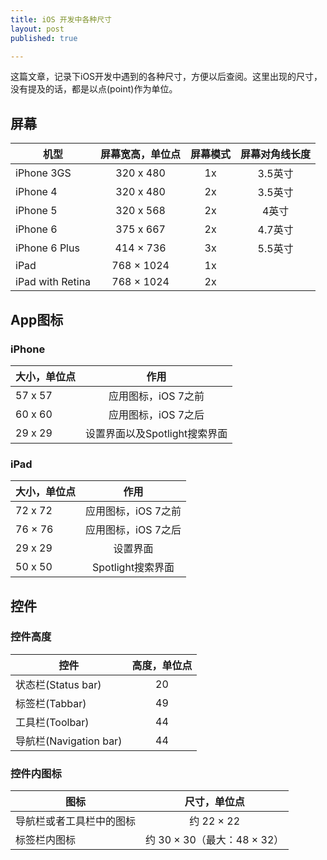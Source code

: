 ```yaml
---
title: iOS 开发中各种尺寸
layout: post
published: true

---
```


这篇文章，记录下iOS开发中遇到的各种尺寸，方便以后查阅。这里出现的尺寸，没有提及的话，都是以点(point)作为单位。

屏幕
------
| 机型            	| 屏幕宽高，单位点 | 屏幕模式 | 屏幕对角线长度
|--------------	|:---------------:|:-----:|:------:
| iPhone 3GS		| 320 x 480 | 1x | 3.5英寸
| iPhone 4 | 320 x 480 | 2x | 3.5英寸
| iPhone 5 | 320 x 568 | 2x | 4英寸
| iPhone 6 | 375 x 667 | 2x | 4.7英寸
| iPhone 6 Plus | 414 × 736 | 3x | 5.5英寸
| iPad   | 768 × 1024 | 1x
| iPad with Retina | 768 × 1024 | 2x

App图标
-------
### iPhone
| 大小，单位点            	| 作用   
|--------------	|:---------------:
| 57 x 57 | 应用图标，iOS 7之前
| 60 x 60 | 应用图标，iOS 7之后
| 29 x 29 | 设置界面以及Spotlight搜索界面

### iPad
| 大小，单位点            	| 作用   
|--------------	|:---------------:
| 72 x 72 | 应用图标，iOS 7之前
| 76 × 76 | 应用图标，iOS 7之后
| 29 x 29 | 设置界面
| 50 x 50 | Spotlight搜索界面


控件
--------

### 控件高度
| 控件            	| 高度，单位点 
|--------------	|:---------------:
| 状态栏(Status bar) | 20
| 标签栏(Tabbar) | 49
| 工具栏(Toolbar) | 44
| 导航栏(Navigation bar) | 44

### 控件内图标
| 图标 | 尺寸，单位点
|--------------	|:---------------:
| 导航栏或者工具栏中的图标 | 约 22 × 22
| 标签栏内图标 | 约 30 × 30（最大：48 × 32）
